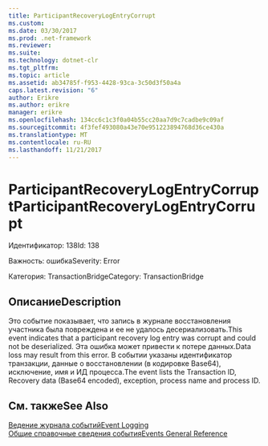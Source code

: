 ```yaml
---
title: ParticipantRecoveryLogEntryCorrupt
ms.custom: 
ms.date: 03/30/2017
ms.prod: .net-framework
ms.reviewer: 
ms.suite: 
ms.technology: dotnet-clr
ms.tgt_pltfrm: 
ms.topic: article
ms.assetid: ab34785f-f953-4428-93ca-3c50d3f50a4a
caps.latest.revision: "6"
author: Erikre
ms.author: erikre
manager: erikre
ms.openlocfilehash: 134cc6c1c3f0a04b55cc20aa7d9c7cadbe9c09af
ms.sourcegitcommit: 4f3fef493080a43e70e951223894768d36ce430a
ms.translationtype: MT
ms.contentlocale: ru-RU
ms.lasthandoff: 11/21/2017
---
```

# <a name="participantrecoverylogentrycorrupt"></a><span data-ttu-id="c91b1-102">ParticipantRecoveryLogEntryCorrupt</span><span class="sxs-lookup"><span data-stu-id="c91b1-102">ParticipantRecoveryLogEntryCorrupt</span></span>
<span data-ttu-id="c91b1-103">Идентификатор: 138</span><span class="sxs-lookup"><span data-stu-id="c91b1-103">Id: 138</span></span>  
  
 <span data-ttu-id="c91b1-104">Важность: ошибка</span><span class="sxs-lookup"><span data-stu-id="c91b1-104">Severity: Error</span></span>  
  
 <span data-ttu-id="c91b1-105">Категория: TransactionBridge</span><span class="sxs-lookup"><span data-stu-id="c91b1-105">Category: TransactionBridge</span></span>  
  
## <a name="description"></a><span data-ttu-id="c91b1-106">Описание</span><span class="sxs-lookup"><span data-stu-id="c91b1-106">Description</span></span>  
 <span data-ttu-id="c91b1-107">Это событие показывает, что запись в журнале восстановления участника была повреждена и ее не удалось десериализовать.</span><span class="sxs-lookup"><span data-stu-id="c91b1-107">This event indicates that a participant recovery log entry was corrupt and could not be deserialized.</span></span> <span data-ttu-id="c91b1-108">Эта ошибка может привести к потере данных.</span><span class="sxs-lookup"><span data-stu-id="c91b1-108">Data loss may result from this error.</span></span> <span data-ttu-id="c91b1-109">В событии указаны идентификатор транзакции, данные о восстановлении (в кодировке Base64), исключение, имя и ИД процесса.</span><span class="sxs-lookup"><span data-stu-id="c91b1-109">The event lists the Transaction ID, Recovery data (Base64 encoded), exception, process name and process ID.</span></span>  
  
## <a name="see-also"></a><span data-ttu-id="c91b1-110">См. также</span><span class="sxs-lookup"><span data-stu-id="c91b1-110">See Also</span></span>  
 [<span data-ttu-id="c91b1-111">Ведение журнала событий</span><span class="sxs-lookup"><span data-stu-id="c91b1-111">Event Logging</span></span>](../../../../../docs/framework/wcf/diagnostics/event-logging/index.md)  
 [<span data-ttu-id="c91b1-112">Общие справочные сведения события</span><span class="sxs-lookup"><span data-stu-id="c91b1-112">Events General Reference</span></span>](../../../../../docs/framework/wcf/diagnostics/event-logging/events-general-reference.md)
